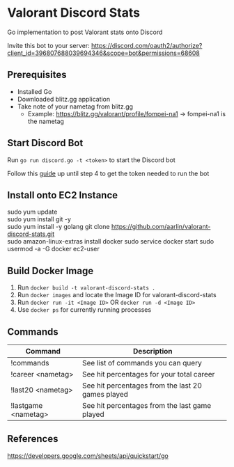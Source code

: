 # Valorant Discord Stats

Go implementation to post Valorant stats onto Discord 

Invite this bot to your server: https://discord.com/oauth2/authorize?client_id=396807688039694346&scope=bot&permissions=68608  

## Prerequisites

* Installed Go  
* Downloaded blitz.gg application  
* Take note of your nametag from blitz.gg
  * Example: https://blitz.gg/valorant/profile/fompei-na1 -> fompei-na1 is the nametag

## Start Discord Bot

Run `go run discord.go -t <token>` to start the Discord bot

Follow this [guide](https://www.writebots.com/discord-bot-token/) up until step 4 to get the token needed to run the bot 

## Install onto EC2 Instance

sudo yum update  
sudo yum install git -y  
sudo yum install -y golang
git clone https://github.com/aarlin/valorant-discord-stats.git  
sudo amazon-linux-extras install docker
sudo service docker start
sudo usermod -a -G docker ec2-user

## Build Docker Image

1. Run `docker build -t valorant-discord-stats .`  
2. Run `docker images` and locate the Image ID for valorant-discord-stats  
3. Run `docker run -it <Image ID>` OR `docker run -d <Image ID>`  
4. Use `docker ps` for currently running processes  

## Commands

| Command             | Description                                       |
|---------------------|---------------------------------------------------|
| !commands           | See list of commands you can query                |
| !career \<nametag>   | See hit percentages for your total career         |
| !last20 \<nametag>   | See hit percentages from the last 20 games played |
| !lastgame \<nametag> | See hit percentages from the last game played     |

## References

https://developers.google.com/sheets/api/quickstart/go 
